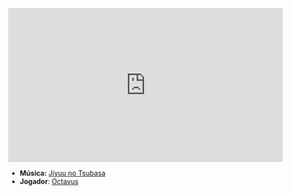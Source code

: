 <iframe width="560" height="315" src="https://www.youtube.com/embed/ErgcCrXU0Ig?si=8mLWcaLqSqWr7nX9" title="YouTube video player" frameborder="0" allow="accelerometer; autoplay; clipboard-write; encrypted-media; gyroscope; picture-in-picture; web-share" referrerpolicy="strict-origin-when-cross-origin" allowfullscreen></iframe>

- **Música:** [Jiyuu no Tsubasa](content/Músicas/Jiyuu%20no%20Tsubasa.md)
- **Jogador**: [Octavus](../Membros/Octavus.md)
